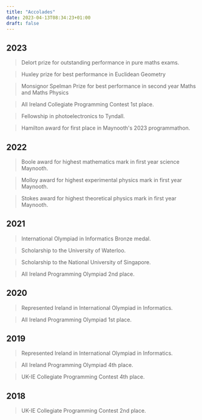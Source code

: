 ```yaml
---
title: "Accolades"
date: 2023-04-13T08:34:23+01:00
draft: false
---
```


## 2023
> Delort prize for outstanding performance in pure maths exams.

> Huxley prize for best performance in Euclidean Geometry

> Monsignor Spelman Prize for best performance in second year Maths and Maths Physics

> All Ireland Collegiate Programming Contest 1st place.  

> Fellowship in photoelectronics to Tyndall.  

> Hamilton award for first place in Maynooth's 2023 programmathon.
## 2022
> Boole award for highest mathematics mark in first year science Maynooth.  

> Molloy award for highest experimental physics mark in first year Maynooth.  

> Stokes award for highest theoretical physics mark in first year Maynooth.  
## 2021
> International Olympiad in Informatics Bronze medal.  

> Scholarship to the University of Waterloo.  

> Scholarship to the National University of Singapore.  

> All Ireland Programming Olympiad 2nd place.  
## 2020
> Represented Ireland in International Olympiad in Informatics.  

> All Ireland Programming Olympiad 1st place.  
## 2019
> Represented Ireland in International Olympiad in Informatics.  

> All Ireland Programming Olympiad 4th place.  

> UK-IE Collegiate Programming Contest 4th place.  
## 2018
> UK-IE Collegiate Programming Contest 2nd place.  
